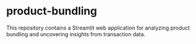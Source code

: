 # product-bundling
This repository contains a Streamlit web application for analyzing product bundling and uncovering insights from transaction data.
